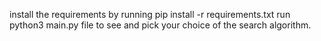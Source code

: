 install the requirements by running pip install -r requirements.txt
run python3 main.py file to see and pick your choice of the search algorithm.


